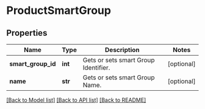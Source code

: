 # ProductSmartGroup

## Properties
Name | Type | Description | Notes
------------ | ------------- | ------------- | -------------
**smart_group_id** | **int** | Gets or sets smart Group Identifier. | [optional] 
**name** | **str** | Gets or sets smart Group Name. | [optional] 

[[Back to Model list]](../README.md#documentation-for-models) [[Back to API list]](../README.md#documentation-for-api-endpoints) [[Back to README]](../README.md)


